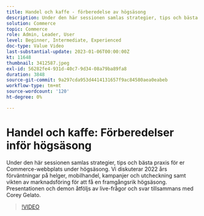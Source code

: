 ```yaml
---
title: Handel och kaffe - förberedelse av högsäsong
description: Under den här sessionen samlas strategier, tips och bästa praxis för er Commerce-webbplats under högsäsong. Vi diskuterar 2022 års förväntningar på helger, mobilhandel, kampanjer och utcheckning samt vikten av marknadsföring för att få en framgångsrik högsäsong. Presentationen och demon åtföljs av live-frågor och svar tillsammans med Corey Gelato.
solution: Commerce
topic: Commerce
role: Admin, Leader, User
level: Beginner, Intermediate, Experienced
doc-type: Value Video
last-substantial-update: 2023-01-06T00:00:00Z
kt: 11648
thumbnail: 3412587.jpeg
exl-id: 56282fe4-931d-40c7-9d34-08a79ba89fa8
duration: 3848
source-git-commit: 9a297cda953d4414131657f9ac84580aea0eabeb
workflow-type: tm+mt
source-wordcount: '120'
ht-degree: 0%

---
```


# Handel och kaffe: Förberedelser inför högsäsong

Under den här sessionen samlas strategier, tips och bästa praxis för er Commerce-webbplats under högsäsong. Vi diskuterar 2022 års förväntningar på helger, mobilhandel, kampanjer och utcheckning samt vikten av marknadsföring för att få en framgångsrik högsäsong. Presentationen och demon åtföljs av live-frågor och svar tillsammans med Corey Gelato.

>[!VIDEO](https://video.tv.adobe.com/v/3412587/?quality=12&learn=on)
